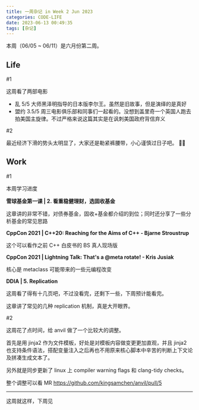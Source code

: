 ```yaml
---
title: 一周杂记 in Week 2 Jun 2023
categories: CODE-LIFE
date: 2023-06-13 00:49:35
tags: [杂记]
---
```

本周（06/05 ~ 06/11）是六月份第二周。

## Life

\#1

这周看了两部电影

- 乱 5/5
  大师黑泽明指导的日本版李尔王。虽然是旧故事，但是演绎的是真好
- 盟约 3.5/5
  周三电影俱乐部和同事们一起看的。没想到盖里奇一个英国人跑去拍美国主旋律。不过严格来说这篇其实是在讽刺美国政府背信弃义

\#2

最近经济下滑的势头太明显了，大家还是勒紧裤腰带，小心谨慎过日子吧。 🤦‍♂️

## Work

\#1

本周学习进度

**雪球基金第一课 | 2. 看重稳健理财，选固收基金**

这章讲的非常不错，对债券基金，固收+基金都介绍的到位；同时还分享了一些分析基金的常见思路

**CppCon 2021 | C++20: Reaching for the Aims of C++ - Bjarne Stroustrup**

这个可以看作之前 C++ 白皮书的 BS 真人现场版

**CppCon 2021 | Lightning Talk: That's a @meta rotate! - Kris Jusiak**

核心是 metaclass 可能带来的一些元编程改变

**DDIA | 5. Replication**

这周看了得有十几页吧，不过没看完，还剩下一些，下周预计能看完。

这章讲了常见的几种 replication 机制，真是大开眼界。

\#2

这周花了点时间，给 anvil 做了一个比较大的调整。

首先是用 jinja2 作为文件模板，好处是对模板内容做变更更加直观，并且 jinja2 也支持条件语法，搭配变量注入之后再也不用原来核心脚本中辛苦的判断上下文论及拼凑生成文本了。

另外就是同步更新了 linux 上 compiler warning flags 和 clang-tidy checks。

整个调整可以看 MR https://github.com/kingsamchen/anvil/pull/5

---

这周就这样，下周见
